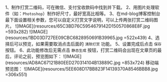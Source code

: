 1、制作打赏二维码，可在微信、支付宝收款码中找到并下载。
2、用图片处理软件（如：`Photoshop`）制作好尺寸，最好宽高比相等。
3、在md-blog博客控制台最下面设置相关参数，您可以自定义打赏文字说明，可以上传两张打赏二维码图片。
![IMAGE](resources/65C3BD76C5954679142D150570868E8F.jpg =593x282)
![IMAGE](resources/1BD03D727EE09CBC6828950691B39965.jpg =522x439)
4、选择后可以预览，如果需要取消点击后面的 `清除打赏` 功能。
5、设置完成后点击 `保存` 按钮。
6、此功能修改后无需点击 `静态生成` 按钮，打赏二维码会出现在文章页的最后，评论之前，预览图如下：
![IMAGE](resources/AD8AC67121B80EED270314104B13889C.jpg =853x724)
移动端预览图：
![IMAGE](resources/5EE608D17BB823F14139370A8546BBB8.jpg =306x551)